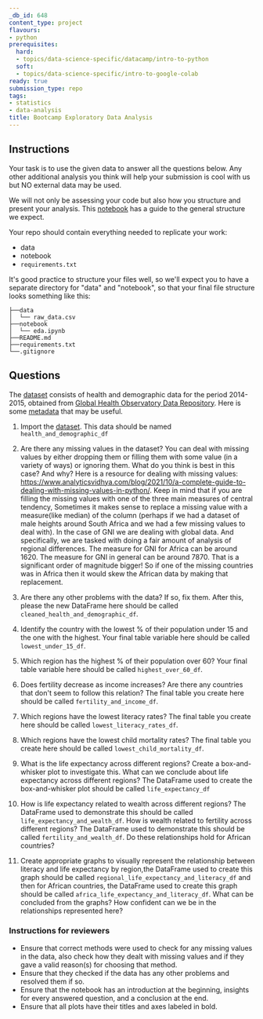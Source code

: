 ```yaml
---
_db_id: 648
content_type: project
flavours:
- python
prerequisites:
  hard:
  - topics/data-science-specific/datacamp/intro-to-python
  soft:
  - topics/data-science-specific/intro-to-google-colab
ready: true
submission_type: repo
tags:
- statistics
- data-analysis
title: Bootcamp Exploratory Data Analysis
---
```


## Instructions

Your task is to use the given data to answer all the questions below. Any other additional analysis you think will help your submission is cool with us but NO external data may be used.

We will not only be assessing your code but also how you structure and present your analysis. This [notebook](notebook.ipynb) has a guide to the general structure we expect.

Your repo should contain everything needed to replicate your work:

- data
- notebook
- `requirements.txt`

It's good practice to structure your files well, so we'll expect you to have a separate directory for "data" and "notebook", so that your final file structure looks something like this: 

```
├──data
│  └── raw_data.csv
├──notebook
│  └── eda.ipynb
├──README.md
├──requirements.txt
└──.gitignore 
```


## Questions

The [dataset](data.csv) consists of health and demographic data for the period 2014-2015, obtained from [Global Health Observatory Data Repository](http://apps.who.int/gho/data/node.main). Here is some [metadata](data-info.txt) that may be useful.

1. Import the [dataset](data.csv). This data should be named `health_and_demographic_df`
2.  Are there any missing values in the dataset? You can deal with missing values by either dropping them or filling them with some value (in a variety of ways) or ignoring them. What do you think is best in this case? And why? Here is a resource for dealing with missing values: https://www.analyticsvidhya.com/blog/2021/10/a-complete-guide-to-dealing-with-missing-values-in-python/. Keep in mind that if you are filling the missing values with one of the three main measures of central tendency, Sometimes it makes sense to replace a missing value with a measure(like median) of the column (perhaps if we had a dataset of male heights around South Africa and we had a few missing values to deal with). In the case of GNI we are dealing with global data. And specifically, we are tasked with doing a fair amount of analysis of regional differences. The measure for GNI for Africa can be around 1620. The measure for GNI in general can be around 7870. That is a significant order of magnitude bigger! So if one of the missing countries was in Africa then it would skew the African data by making that replacement. 

3. Are there any other problems with the data? If so, fix them. After this, please the new DataFrame here should be called `cleaned_health_and_demographic_df`.

4. Identify the country with the lowest % of their population under 15 and the one with the highest. Your final table variable here should be called `lowest_under_15_df`.

5. Which region has the highest % of their population over 60? Your final table variable here should be called `highest_over_60_df`.

6. Does fertility decrease as income increases? Are there any countries that don't seem to follow this relation? The final table you create here should be called `fertility_and_income_df`. 

7. Which regions have the lowest literacy rates? The final table you create here should be called `lowest_literacy_rates_df`. 

8. Which regions have the lowest child mortality rates? The final table you create here should be called `lowest_child_mortality_df`. 

9. What is the life expectancy across different regions? Create a box-and-whisker plot to investigate this. What can we conclude about life expectancy across different regions? The DataFrame used to create the box-and-whisker plot should be called `life_expectancy_df`

10. How is life expectancy related to wealth across different regions? The DataFrame used to demonstrate this should be called `life_expectancy_and_wealth_df`. How is wealth related to fertility across different regions? The DataFrame used to demonstrate this should be called `fertility_and_wealth_df`. Do these relationships hold for African countries? 

11. Create appropriate graphs to visually represent the relationship between literacy and life expectancy by region,the DataFrame used to create this graph should be called `regional_life_expectancy_and_literacy_df` and then for African countries, the DataFrame used to create this graph should be called `africa_life_expectancy_and_literacy_df`. What can be concluded from the graphs? How confident can we be in the relationships represented here? 


### Instructions for reviewers

- Ensure that correct methods were used to check for any missing values in the data, also check how they dealt with missing values and if they gave a valid reason(s) for choosing that method.
- Ensure that they checked if the data has any other problems and resolved them if so.
- Ensure that the notebook has an introduction at the beginning, insights for every answered question, and a conclusion at the end.
- Ensure that all plots have their titles and axes labeled in bold.
